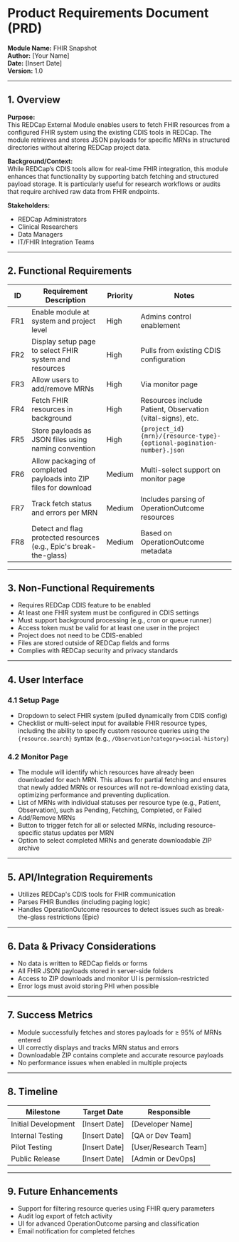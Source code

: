 # Product Requirements Document (PRD)

**Module Name:** FHIR Snapshot  
**Author:** [Your Name]  
**Date:** [Insert Date]  
**Version:** 1.0  

---

## 1. Overview

**Purpose:**  
This REDCap External Module enables users to fetch FHIR resources from a configured FHIR system using the existing CDIS tools in REDCap. The module retrieves and stores JSON payloads for specific MRNs in structured directories without altering REDCap project data.

**Background/Context:**  
While REDCap’s CDIS tools allow for real-time FHIR integration, this module enhances that functionality by supporting batch fetching and structured payload storage. It is particularly useful for research workflows or audits that require archived raw data from FHIR endpoints.

**Stakeholders:**
- REDCap Administrators  
- Clinical Researchers  
- Data Managers  
- IT/FHIR Integration Teams  

---

## 2. Functional Requirements

| ID | Requirement Description | Priority | Notes |
|----|--------------------------|----------|-------|
| FR1 | Enable module at system and project level | High | Admins control enablement |
| FR2 | Display setup page to select FHIR system and resources | High | Pulls from existing CDIS configuration |
| FR3 | Allow users to add/remove MRNs | High | Via monitor page |
| FR4 | Fetch FHIR resources in background | High | Resources include Patient, Observation (vital-signs), etc. |
| FR5 | Store payloads as JSON files using naming convention | High | `{project_id}{mrn}/{resource-type}-{optional-pagination-number}.json` |
| FR6 | Allow packaging of completed payloads into ZIP files for download | Medium | Multi-select support on monitor page |
| FR7 | Track fetch status and errors per MRN | Medium | Includes parsing of OperationOutcome resources |
| FR8 | Detect and flag protected resources (e.g., Epic's break-the-glass) | Medium | Based on OperationOutcome metadata |

---

## 3. Non-Functional Requirements

- Requires REDCap CDIS feature to be enabled  
- At least one FHIR system must be configured in CDIS settings  
- Must support background processing (e.g., cron or queue runner)  
- Access token must be valid for at least one user in the project  
- Project does not need to be CDIS-enabled  
- Files are stored outside of REDCap fields and forms  
- Complies with REDCap security and privacy standards  

---

## 4. User Interface

### 4.1 Setup Page
- Dropdown to select FHIR system (pulled dynamically from CDIS config)
- Checklist or multi-select input for available FHIR resource types, including the ability to specify custom resource queries using the `{resource.search}` syntax (e.g., `/Observation?category=social-history`)

### 4.2 Monitor Page
- The module will identify which resources have already been downloaded for each MRN. This allows for partial fetching and ensures that newly added MRNs or resources will not re-download existing data, optimizing performance and preventing duplication.
- List of MRNs with individual statuses per resource type (e.g., Patient, Observation), such as Pending, Fetching, Completed, or Failed
- Add/Remove MRNs
- Button to trigger fetch for all or selected MRNs, including resource-specific status updates per MRN
- Option to select completed MRNs and generate downloadable ZIP archive

---

## 5. API/Integration Requirements

- Utilizes REDCap's CDIS tools for FHIR communication
- Parses FHIR Bundles (including paging logic)
- Handles OperationOutcome resources to detect issues such as break-the-glass restrictions (Epic)

---

## 6. Data & Privacy Considerations

- No data is written to REDCap fields or forms  
- All FHIR JSON payloads stored in server-side folders  
- Access to ZIP downloads and monitor UI is permission-restricted  
- Error logs must avoid storing PHI when possible

---

## 7. Success Metrics

- Module successfully fetches and stores payloads for ≥ 95% of MRNs entered  
- UI correctly displays and tracks MRN status and errors  
- Downloadable ZIP contains complete and accurate resource payloads  
- No performance issues when enabled in multiple projects

---

## 8. Timeline

| Milestone | Target Date | Responsible |
|-----------|-------------|-------------|
| Initial Development | [Insert Date] | [Developer Name] |
| Internal Testing | [Insert Date] | [QA or Dev Team] |
| Pilot Testing | [Insert Date] | [User/Research Team] |
| Public Release | [Insert Date] | [Admin or DevOps] |

---

## 9. Future Enhancements

- Support for filtering resource queries using FHIR query parameters
- Audit log export of fetch activity
- UI for advanced OperationOutcome parsing and classification
- Email notification for completed fetches

